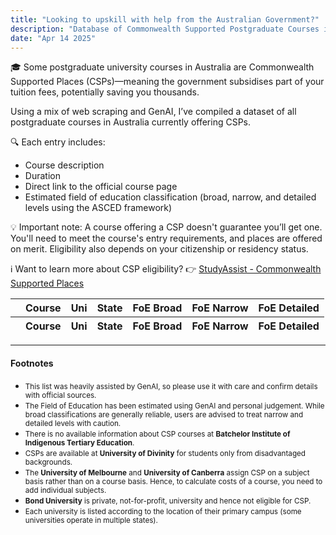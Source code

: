 ```yaml
---
title: "Looking to upskill with help from the Australian Government?"
description: "Database of Commonwealth Supported Postgraduate Courses in Australia"
date: "Apr 14 2025"
---
```


🎓 Some postgraduate university courses in Australia are Commonwealth Supported Places (CSPs)—meaning the government subsidises part of your tuition fees, potentially saving you thousands.

Using a mix of web scraping and GenAI, I’ve compiled a dataset of all postgraduate courses in Australia currently offering CSPs.

🔍 Each entry includes:
- Course description
- Duration
- Direct link to the official course page
- Estimated field of education classification (broad, narrow, and detailed levels using the ASCED framework)

💡 Important note:
A course offering a CSP doesn't guarantee you’ll get one. You'll need to meet the course's entry requirements, and places are offered on merit. Eligibility also depends on your citizenship or residency status.

ℹ️ Want to learn more about CSP eligibility?
👉 [StudyAssist - Commonwealth Supported Places](https://www.studyassist.gov.au/financial-and-study-support/commonwealth-supported-places-csps)


<!-- DataTables CSS -->
<link href="https://cdn.datatables.net/v/dt/jq-3.7.0/dt-2.2.2/sp-2.3.3/sl-3.0.0/datatables.min.css" rel="stylesheet" integrity="sha384-wwmI7e7NXabxUs/dN23XQhx2K219b+uUDESZsuNNztQnOcwfr87umKlBk1j4pes5" crossorigin="anonymous1">

<!-- jQuery & DataTables JS -->
<script src="https://cdn.datatables.net/v/dt/jq-3.7.0/dt-2.2.2/sp-2.3.3/sl-3.0.0/datatables.min.js" integrity="sha384-hfAZRcvpHHQqR5wA9hrj1MgyvmBV+0wUzHE6EaeZb2rkseIYZG5E9TdxJmjk3Jux" crossorigin="anonymous1"></script>


<div class="w-screen mx-[calc(-50vw+50%)]">
    <div class="max-w-screen-lg mx-auto px-5">

<table id="cspdt" class="display" style="width:100%">
    <thead>
        <tr>
            <th></th>
            <th>Course</th>
            <th>Uni</th>
            <th>State</th>
            <th>FoE Broad</th>
            <th>FoE Narrow</th>
            <th>FoE Detailed</th>
    </thead>
    <tfoot>
        <tr>
            <th></th>
            <th>Course</th>
            <th>Uni</th>
            <th>State</th>
            <th>FoE Broad</th>
            <th>FoE Narrow</th>
            <th>FoE Detailed</th>
    </tfoot>
</table>

______________________________________________________________________________
#### Footnotes ####
- <small>This list was heavily assisted by GenAI, so please use it with care and confirm details with official sources.</small>
- <small>The Field of Education has been estimated using GenAI and personal judgement. While broad classifications are generally reliable, users are advised to treat narrow and detailed levels with caution.</small>
- <small>There is no available information about CSP courses at **Batchelor Institute of Indigenous Tertiary Education**.</small>
- <small>CSPs are available at **University of Divinity** for students only from disadvantaged backgrounds.</small>
- <small>The **University of Melbourne** and **University of Canberra** assign CSP on a subject basis rather than on a course basis. Hence, to calculate costs of a course, you need to add individual subjects.</small>
- <small>**Bond University** is private, not-for-profit, university and hence not eligible for CSP.</small>
- <small>Each university is listed according to the location of their primary campus (some universities operate in multiple states).</small>
</div>
</div>

<script>
function format(d) {
    return (
        '<dl>' +
        '<dd>Duration: ' + d.Duration + '</dd>' + 
        '<dd>Location: ' + d.Location + '</dd>' + 
        '<dd>Description: ' + d.Description + '</dd>' +
        '<dd>Updated: ' + d.Updated + '</dd>' +
        '<dd><a href=' + d.URL + ' target="_blank">🔗 Link</a></dd>' +
        '</dl>' 
    );
}


let table = new DataTable('#cspdt', {
    ajax: '/data/csp.json',
    columns: [
        {
            className: 'dt-control',
            orderable: false,
            data: null,
            defaultContent: ''
        },
        { data: 'Course' },
        { data: 'Uni' },
        { data: 'State' },
        { data: 'FoE_asced2' },
        { data: 'FoE_asced4' },
        { data: 'FoE_asced6' }
    ],

    columnDefs: [
    {
      searchPanes: {
        dtOpts: {
          order: [[1, 'desc']]
        }
      },
      targets: [1]
    }
    ],

    order: [[1, 'asc']],
    
    layout: {
        top1: {
            searchPanes: {
                cascadePanes: true,
                order: ['State', 'Uni', 'FoE Broad', 'FoE Narrow', 'FoE Detailed'],
                collapse: false            }
        }
    },

    stateSave: true
});


table.on('click', 'td.dt-control', function (e) {
    let tr = e.target.closest('tr');
    let row = table.row(tr);

    if (row.child.isShown()) {
        row.child.hide();
    } else {
        row.child(format(row.data())).show();
    }
});

</script>

<!-- AJAX requires reload for unknown reasons -->
<script>
  (function () {
    const url = new URL(window.location.href);

    // If no flag in the URL, add it and reload
    if (!url.searchParams.has('refreshedOnce')) {
      url.searchParams.set('refreshedOnce', 'true');
      window.location.replace(url.href);
    }
    // If flag exists, do nothing (let the page load normally)
  })();
</script>